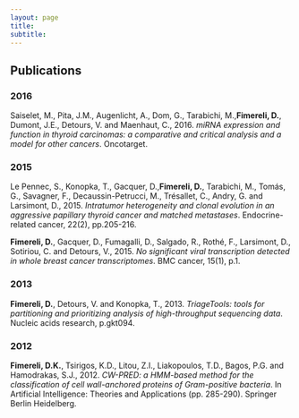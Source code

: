 ```yaml
---
layout: page
title: 
subtitle: 
---
```


## Publications

### 2016
Saiselet, M., Pita, J.M., Augenlicht, A., Dom, G., Tarabichi, M.,**Fimereli, D.**, Dumont, J.E., Detours, V. and Maenhaut, C., 2016. *miRNA expression and function in thyroid carcinomas: a comparative and critical analysis and a model for other cancers*. Oncotarget.

### 2015

Le Pennec, S., Konopka, T., Gacquer, D.,**Fimereli, D.**, Tarabichi, M., Tomás, G., Savagner, F., Decaussin-Petrucci, M., Trésallet, C., Andry, G. and Larsimont, D., 2015. *Intratumor heterogeneity and clonal evolution in an aggressive papillary thyroid cancer and matched metastases*. Endocrine-related cancer, 22(2), pp.205-216.

**Fimereli, D.**, Gacquer, D., Fumagalli, D., Salgado, R., Rothé, F., Larsimont, D., Sotiriou, C. and Detours, V., 2015. *No significant viral transcription detected in whole breast cancer transcriptomes*. BMC cancer, 15(1), p.1.


### 2013

**Fimereli, D.**, Detours, V. and Konopka, T., 2013. *TriageTools: tools for partitioning and prioritizing analysis of high-throughput sequencing data*. Nucleic acids research, p.gkt094.

### 2012

**Fimereli, D.K.**, Tsirigos, K.D., Litou, Z.I., Liakopoulos, T.D., Bagos, P.G. and Hamodrakas, S.J., 2012. *CW-PRED: a HMM-based method for the classification of cell wall-anchored proteins of Gram-positive bacteria*. In Artificial Intelligence: Theories and Applications (pp. 285-290). Springer Berlin Heidelberg.
